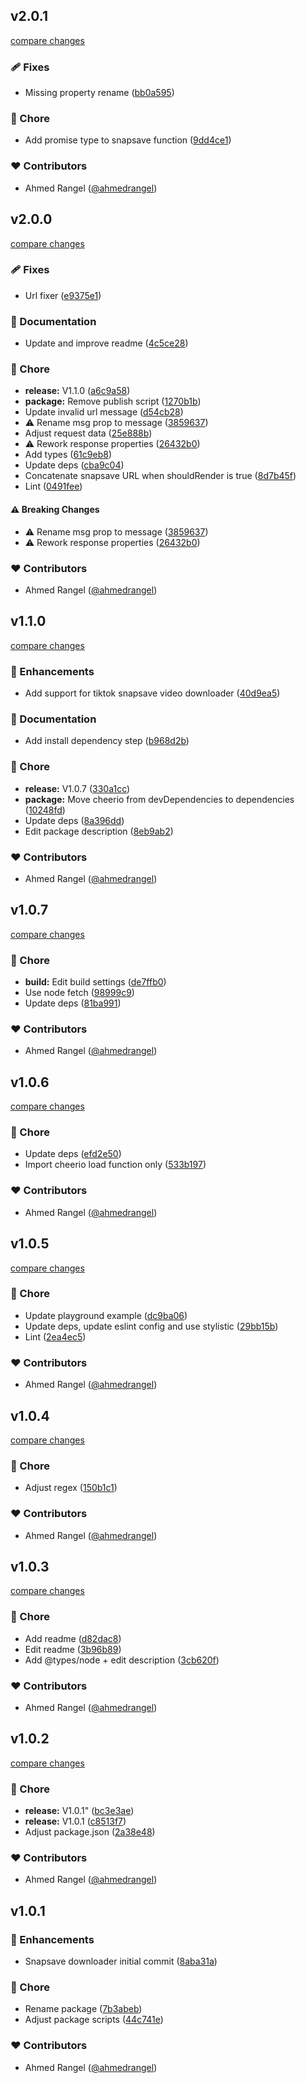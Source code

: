 ## v2.0.1

[compare changes](https://github.com/ahmedrangel/snapsave-media-downloader/compare/v2.0.0...v2.0.1)

### 🩹 Fixes

- Missing property rename ([bb0a595](https://github.com/ahmedrangel/snapsave-media-downloader/commit/bb0a595))

### 🏡 Chore

- Add promise type to snapsave function ([9dd4ce1](https://github.com/ahmedrangel/snapsave-media-downloader/commit/9dd4ce1))

### ❤️ Contributors

- Ahmed Rangel ([@ahmedrangel](http://github.com/ahmedrangel))

## v2.0.0

[compare changes](https://github.com/ahmedrangel/snapsave-media-downloader/compare/v1.1.0...v2.0.0)

### 🩹 Fixes

- Url fixer ([e9375e1](https://github.com/ahmedrangel/snapsave-media-downloader/commit/e9375e1))

### 📖 Documentation

- Update and improve readme ([4c5ce28](https://github.com/ahmedrangel/snapsave-media-downloader/commit/4c5ce28))

### 🏡 Chore

- **release:** V1.1.0 ([a6c9a58](https://github.com/ahmedrangel/snapsave-media-downloader/commit/a6c9a58))
- **package:** Remove publish script ([1270b1b](https://github.com/ahmedrangel/snapsave-media-downloader/commit/1270b1b))
- Update invalid url message ([d54cb28](https://github.com/ahmedrangel/snapsave-media-downloader/commit/d54cb28))
- ⚠️  Rename msg prop to message ([3859637](https://github.com/ahmedrangel/snapsave-media-downloader/commit/3859637))
- Adjust request data ([25e888b](https://github.com/ahmedrangel/snapsave-media-downloader/commit/25e888b))
- ⚠️  Rework response properties ([26432b0](https://github.com/ahmedrangel/snapsave-media-downloader/commit/26432b0))
- Add types ([61c9eb8](https://github.com/ahmedrangel/snapsave-media-downloader/commit/61c9eb8))
- Update deps ([cba9c04](https://github.com/ahmedrangel/snapsave-media-downloader/commit/cba9c04))
- Concatenate snapsave URL when shouldRender is true ([8d7b45f](https://github.com/ahmedrangel/snapsave-media-downloader/commit/8d7b45f))
- Lint ([0491fee](https://github.com/ahmedrangel/snapsave-media-downloader/commit/0491fee))

#### ⚠️ Breaking Changes

- ⚠️  Rename msg prop to message ([3859637](https://github.com/ahmedrangel/snapsave-media-downloader/commit/3859637))
- ⚠️  Rework response properties ([26432b0](https://github.com/ahmedrangel/snapsave-media-downloader/commit/26432b0))

### ❤️ Contributors

- Ahmed Rangel ([@ahmedrangel](http://github.com/ahmedrangel))

## v1.1.0

[compare changes](https://github.com/ahmedrangel/snapsave-media-downloader/compare/v1.0.7...v1.1.0)

### 🚀 Enhancements

- Add support for tiktok snapsave video downloader ([40d9ea5](https://github.com/ahmedrangel/snapsave-media-downloader/commit/40d9ea5))

### 📖 Documentation

- Add install dependency step ([b968d2b](https://github.com/ahmedrangel/snapsave-media-downloader/commit/b968d2b))

### 🏡 Chore

- **release:** V1.0.7 ([330a1cc](https://github.com/ahmedrangel/snapsave-media-downloader/commit/330a1cc))
- **package:** Move cheerio from devDependencies to dependencies ([10248fd](https://github.com/ahmedrangel/snapsave-media-downloader/commit/10248fd))
- Update deps ([8a396dd](https://github.com/ahmedrangel/snapsave-media-downloader/commit/8a396dd))
- Edit package description ([8eb9ab2](https://github.com/ahmedrangel/snapsave-media-downloader/commit/8eb9ab2))

### ❤️ Contributors

- Ahmed Rangel ([@ahmedrangel](http://github.com/ahmedrangel))

## v1.0.7

[compare changes](https://github.com/ahmedrangel/snapsave-media-downloader/compare/v1.0.6...v1.0.7)

### 🏡 Chore

- **build:** Edit build settings ([de7ffb0](https://github.com/ahmedrangel/snapsave-media-downloader/commit/de7ffb0))
- Use node fetch ([98999c9](https://github.com/ahmedrangel/snapsave-media-downloader/commit/98999c9))
- Update deps ([81ba991](https://github.com/ahmedrangel/snapsave-media-downloader/commit/81ba991))

### ❤️ Contributors

- Ahmed Rangel ([@ahmedrangel](http://github.com/ahmedrangel))

## v1.0.6

[compare changes](https://github.com/ahmedrangel/snapsave-media-downloader/compare/v1.0.5...v1.0.6)

### 🏡 Chore

- Update deps ([efd2e50](https://github.com/ahmedrangel/snapsave-media-downloader/commit/efd2e50))
- Import cheerio load function only ([533b197](https://github.com/ahmedrangel/snapsave-media-downloader/commit/533b197))

### ❤️ Contributors

- Ahmed Rangel ([@ahmedrangel](http://github.com/ahmedrangel))

## v1.0.5

[compare changes](https://github.com/ahmedrangel/snapsave-media-downloader/compare/v1.0.4...v1.0.5)

### 🏡 Chore

- Update playground example ([dc9ba06](https://github.com/ahmedrangel/snapsave-media-downloader/commit/dc9ba06))
- Update deps, update eslint config and use stylistic ([29bb15b](https://github.com/ahmedrangel/snapsave-media-downloader/commit/29bb15b))
- Lint ([2ea4ec5](https://github.com/ahmedrangel/snapsave-media-downloader/commit/2ea4ec5))

### ❤️ Contributors

- Ahmed Rangel ([@ahmedrangel](http://github.com/ahmedrangel))

## v1.0.4

[compare changes](https://github.com/ahmedrangel/snapsave-media-downloader/compare/v1.0.3...v1.0.4)

### 🏡 Chore

- Adjust regex ([150b1c1](https://github.com/ahmedrangel/snapsave-media-downloader/commit/150b1c1))

### ❤️ Contributors

- Ahmed Rangel ([@ahmedrangel](http://github.com/ahmedrangel))

## v1.0.3

[compare changes](https://github.com/ahmedrangel/snapsave-media-downloader/compare/v1.0.2...v1.0.3)

### 🏡 Chore

- Add readme ([d82dac8](https://github.com/ahmedrangel/snapsave-media-downloader/commit/d82dac8))
- Edit readme ([3b96b89](https://github.com/ahmedrangel/snapsave-media-downloader/commit/3b96b89))
- Add @types/node + edit description ([3cb620f](https://github.com/ahmedrangel/snapsave-media-downloader/commit/3cb620f))

### ❤️ Contributors

- Ahmed Rangel ([@ahmedrangel](http://github.com/ahmedrangel))

## v1.0.2

[compare changes](https://github.com/ahmedrangel/snapsave-media-downloader/compare/v1.0.1...v1.0.2)

### 🏡 Chore

- **release:** V1.0.1" ([bc3e3ae](https://github.com/ahmedrangel/snapsave-media-downloader/commit/bc3e3ae))
- **release:** V1.0.1 ([c8513f7](https://github.com/ahmedrangel/snapsave-media-downloader/commit/c8513f7))
- Adjust package.json ([2a38e48](https://github.com/ahmedrangel/snapsave-media-downloader/commit/2a38e48))

### ❤️ Contributors

- Ahmed Rangel ([@ahmedrangel](http://github.com/ahmedrangel))

## v1.0.1

### 🚀 Enhancements

- Snapsave downloader initial commit ([8aba31a](https://github.com/ahmedrangel/snapsave-media-downloader/commit/8aba31a))

### 🏡 Chore

- Rename package ([7b3abeb](https://github.com/ahmedrangel/snapsave-media-downloader/commit/7b3abeb))
- Adjust package scripts ([44c741e](https://github.com/ahmedrangel/snapsave-media-downloader/commit/44c741e))

### ❤️ Contributors

- Ahmed Rangel ([@ahmedrangel](http://github.com/ahmedrangel))
